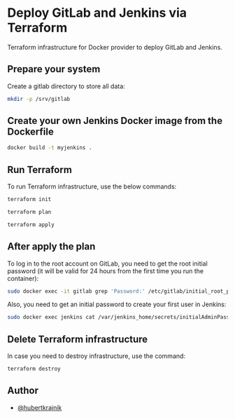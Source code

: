 # Deploy GitLab and Jenkins via Terraform

Terraform infrastructure for Docker provider to deploy GitLab and Jenkins.

## Prepare your system

Create a gitlab directory to store all data:
```bash
mkdir -p /srv/gitlab
```

## Create your own Jenkins Docker image from the Dockerfile

```bash
docker build -t myjenkins .
```

## Run Terraform

To run Terraform infrastructure, use the below commands: 
```bash
terraform init
```

```bash
terraform plan
```

```bash
terraform apply
```

## After apply the plan

To log in to the root account on GitLab, you need to get the root initial password (it will be valid for 24 hours from the first time you run the container):
```bash
sudo docker exec -it gitlab grep 'Password:' /etc/gitlab/initial_root_password
```

Also, you need to get an initial password to create your first user in Jenkins:
```bash
sudo docker exec jenkins cat /var/jenkins_home/secrets/initialAdminPassword
```

## Delete Terraform infrastructure

In case you need to destroy infrastructure, use the command:
```bash
terraform destroy
```

## Author

- [@hubertkrajnik](https://github.com/hubertkrajnik)